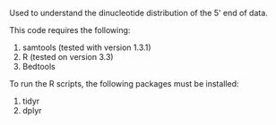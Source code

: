 Used to understand the dinucleotide distribution of the 5' end of data.

This code requires the following:
1) samtools (tested with version 1.3.1)
2) R (tested on version 3.3)	
3) Bedtools

To run the R scripts, the following packages must be installed:
1) tidyr
2) dplyr

